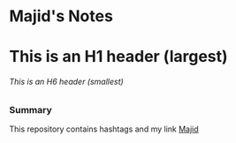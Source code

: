# Majid's Notes

# This is an H1 header (largest)
###### This is an H6 header (smallest)

### Summary

This repository contains hashtags and my link [Majid](https://github.com/majidm55)
